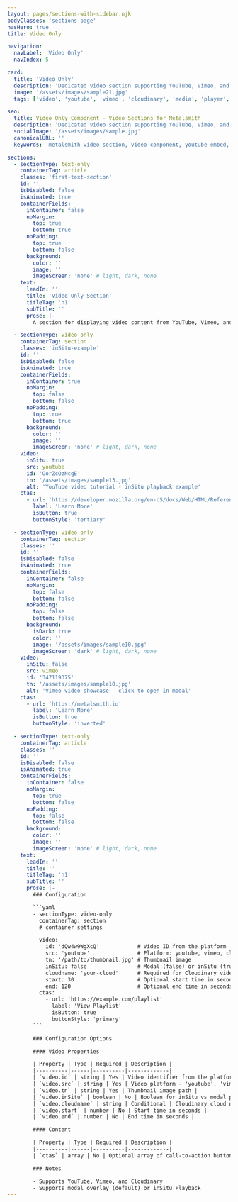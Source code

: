 ```yaml
---
layout: pages/sections-with-sidebar.njk
bodyClasses: 'sections-page'
hasHero: true
title: Video Only

navigation:
  navLabel: 'Video Only'
  navIndex: 5

card:
  title: 'Video Only'
  description: 'Dedicated video section supporting YouTube, Vimeo, and Cloudinary with modal and inSitu playback options.'
  image: '/assets/images/sample21.jpg'
  tags: ['video', 'youtube', 'vimeo', 'cloudinary', 'media', 'player', 'modal']

seo:
  title: Video Only Component - Video Sections for Metalsmith
  description: 'Dedicated video section supporting YouTube, Vimeo, and Cloudinary with modal and inSitu playback options. Perfect for video content, tutorials, and media-rich Metalsmith static sites.'
  socialImage: '/assets/images/sample.jpg'
  canonicalURL: ''
  keywords: 'metalsmith video section, video component, youtube embed, vimeo player, video-only layout, media section, video content'

sections:
  - sectionType: text-only
    containerTag: article
    classes: 'first-text-section'
    id: ''
    isDisabled: false
    isAnimated: true
    containerFields:
      inContainer: false
      noMargin:
        top: true
        bottom: true
      noPadding:
        top: true
        bottom: false
      background:
        color: ''
        image: ''
        imageScreen: 'none' # light, dark, none
    text:
      leadIn: ''
      title: 'Video Only Section'
      titleTag: 'h1'
      subTitle: ''
      prose: |-
        A section for displaying video content from YouTube, Vimeo, and Cloudinary with modal and inSitu playback options. Essentially a section wrapper for the video partial.

  - sectionType: video-only
    containerTag: section
    classes: 'inSitu-example'
    id: ''
    isDisabled: false
    isAnimated: true
    containerFields:
      inContainer: true
      noMargin:
        top: false
        bottom: false
      noPadding:
        top: true
        bottom: true
      background:
        color: ''
        image: ''
        imageScreen: 'none' # light, dark, none
    video:
      inSitu: true
      src: youtube
      id: 'OorZcOzNcgE'
      tn: '/assets/images/sample13.jpg'
      alt: 'YouTube video tutorial - inSitu playback example'
    ctas:
      - url: 'https://developer.mozilla.org/en-US/docs/Web/HTML/Reference/Elements/video'
        label: 'Learn More'
        isButton: true
        buttonStyle: 'tertiary'

  - sectionType: video-only
    containerTag: section
    classes: ''
    id: ''
    isDisabled: false
    isAnimated: true
    containerFields:
      inContainer: false
      noMargin:
        top: false
        bottom: false
      noPadding:
        top: false
        bottom: false
      background:
        isDark: true
        color: ''
        image: '/assets/images/sample10.jpg'
        imageScreen: 'dark' # light, dark, none
    video:
      inSitu: false
      src: vimeo
      id: '347119375'
      tn: '/assets/images/sample10.jpg'
      alt: 'Vimeo video showcase - click to open in modal'
    ctas:
      - url: 'https://metalsmith.io'
        label: 'Learn More'
        isButton: true
        buttonStyle: 'inverted'

  - sectionType: text-only
    containerTag: article
    classes: ''
    id: ''
    isDisabled: false
    isAnimated: true
    containerFields:
      inContainer: false
      noMargin:
        top: true
        bottom: false
      noPadding:
        top: false
        bottom: false
      background:
        color: ''
        image: ''
        imageScreen: 'none' # light, dark, none
    text:
      leadIn: ''
      title: ''
      titleTag: 'h1'
      subTitle: ''
      prose: |-
        ### Configuration

        ```yaml
        - sectionType: video-only
          containerTag: section
          # container settings

          video:
            id: 'dQw4w9WgXcQ'            # Video ID from the platform
            src: 'youtube'               # Platform: youtube, vimeo, cloudinary
            tn: '/path/to/thumbnail.jpg' # Thumbnail image
            inSitu: false                # Modal (false) or inSitu (true) playback
            cloudname: 'your-cloud'      # Required for Cloudinary videos
            start: 30                    # Optional start time in seconds
            end: 120                     # Optional end time in seconds
          ctas:
            - url: 'https://example.com/playlist'
              label: 'View Playlist'
              isButton: true
              buttonStyle: 'primary'
        ```

        ### Configuration Options

        #### Video Properties

        | Property | Type | Required | Description |
        |----------|------|----------|-------------|
        | `video.id` | string | Yes | Video identifier from the platform |
        | `video.src` | string | Yes | Video platform - 'youtube', 'vimeo', or 'cloudinary' |
        | `video.tn` | string | Yes | Thumbnail image path |
        | `video.inSitu` | boolean | No | Boolean for inSitu vs modal playback |
        | `video.cloudname` | string | Conditional | Cloudinary cloud name (required for Cloudinary) |
        | `video.start` | number | No | Start time in seconds |
        | `video.end` | number | No | End time in seconds |

        #### Content

        | Property | Type | Required | Description |
        |----------|------|----------|-------------|
        | `ctas` | array | No | Optional array of call-to-action buttons |

        ### Notes

        - Supports YouTube, Vimeo, and Cloudinary
        - Supports modal overlay (default) or inSitu Playback
---
```

